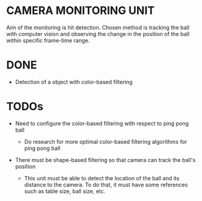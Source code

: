 # CAMERA MONITORING UNIT

Aim of the monitoring is hit detection. Chosen method is tracking the ball with computer vision and observing the change in the position of the ball within specific frame-time range.

# DONE

- Detection of a object with color-based filtering

# TODOs

- Need to configure the color-based filtering with respect to ping pong ball
    - Do research for more optimal color-based filtering algorithms for ping pong ball 

- There must be shape-based filtering so that camera can track the ball's position
    - This unit must be able to detect the location of the ball and its distance to the camera. To do that, it must have some references such as table size, ball size, etc.